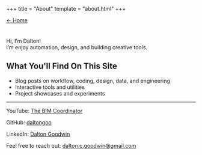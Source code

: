 +++
title = "About"
template = "about.html"
+++

<a href="/" class="hero-btn" style="margin-bottom:1.5rem;display:inline-block;">← Home</a>

Hi, I’m Dalton!  
I’m enjoy automation, design, and building creative tools.

## What You'll Find On This Site

- Blog posts on workflow, coding, design, data, and engineering
- Interactive tools and utilities
- Project showcases and experiments



---
YouTube: [The BIM Coordinator](https://www.youtube.com/@TheBIMCoordinator/featured)

GitHub: [daltongoo](https://github.com/DaltonGOO)

LinkedIn: [Dalton Goodwin](https://www.linkedin.com/in/dalton-goodwin/)

Feel free to reach out: [dalton.c.goodwin@gmail.com](mailto:dalton.c.goodwin@gmail.com)